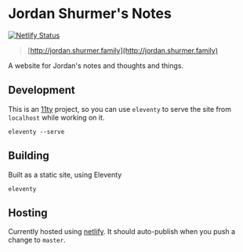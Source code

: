 Jordan Shurmer's Notes
======================

[![Netlify Status](https://api.netlify.com/api/v1/badges/5bebbdd8-03a8-41e4-a9ca-e974a36e231a/deploy-status)](https://app.netlify.com/sites/jordan-shurmer-family/deploys)

> [http://jordan.shurmer.family](http://jordan.shurmer.family)

A website for Jordan's notes and thoughts and things.

Development
-----------

This is an [11ty](https://11ty.io) project, so you can use `eleventy` to serve the site from `localhost` while working on it.

```
eleventy --serve
```

Building
--------

Built as a static site, using Eleventy

```
eleventy
```


Hosting
-------

Currently hosted using [netlify](https://www.netlify.com). It should auto-publish when you push a change to `master`.



